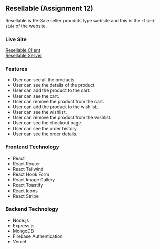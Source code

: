 ## Resellable (Assignment 12)
Resellable is Re-Sale seller proudcts type website and this is the `client side` of the website.

### Live Site
[Resellable Client](https://reusable-a1665.web.app/) <br>
[Resellable Server](https://reusable-k9mciiqr9-mahamudm90.vercel.app/)




### Features
- User can see all the products.
- User can see the details of the product.
- User can add the product to the cart.
- User can see the cart.
- User can remove the product from the cart.
- User can add the product to the wishlist.
- User can see the wishlist.
- User can remove the product from the wishlist.
- User can see the checkout page.
- User can see the order history.
- User can see the order details.


### Frontend Technology
- React
- React Router
- React Tailwind
- React Hook Form
- React Image Gallery
- React Toastify
- React Icons
- React Stripe


### Backend Technology
- Node.js
- Express.js
- MongoDB
- Firebase Authentication
- Vercel




